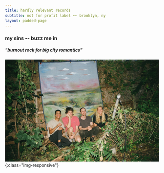 ```yaml
---
title: hardly relevant records 
subtitle: not for profit label ~~ brooklyn, ny
layout: padded-page
---
```

### my sins -- buzz me in 
##### "burnout rock for big city romantics"
![my sins](img/my_sins.jpg){:class="img-responsive"}
